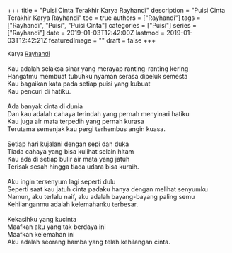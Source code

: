 +++
title = "Puisi Cinta Terakhir Karya Rayhandi"
description = "Puisi Cinta Terakhir Karya Rayhandi"
toc = true
authors = ["Rayhandi"]
tags = ["Rayhandi", "Puisi", "Puisi Cinta"]
categories = ["Puisi"]
series = ["Rayhandi"]
date = 2019-01-03T12:42:00Z
lastmod = 2019-01-03T12:42:21Z
featuredImage = ""
draft = false
+++

<div style="text-align: justify;">
<div style="font-size: small;">Karya <a href="/authors/rayhandi/" target="_blank">Rayhandi</a></div><br />
Kau adalah selaksa sinar yang merayap ranting-ranting kering<br />Hangatmu membuat tubuhku nyaman serasa dipeluk semesta<br />Kau bagaikan kata pada setiap puisi yang kubuat<br />Kau pencuri di hatiku.<br /><br />Ada banyak cinta di dunia<br />Dan kau adalah cahaya terindah yang pernah menyinari hatiku<br />Kau juga air mata terpedih yang pernah kurasa<br />Terutama semenjak kau pergi terhembus angin kuasa.<br /><br />Setiap hari kujalani dengan sepi dan duka<br />Tiada cahaya yang bisa kulihat selain hitam<br />Kau ada di setiap bulir air mata yang jatuh<br />Terisak sesah hingga tiada udara bisa kuraih.<br /><br />Aku ingin tersenyum lagi seperti dulu<br />Seperti saat kau jatuh cinta padaku hanya dengan melihat senyumku<br />Namun, aku terlalu naif, aku adalah bayang-bayang paling semu<br />Kehilanganmu adalah kelemahanku terbesar.<br /><br />Kekasihku yang kucinta<br />Maafkan aku yang tak berdaya ini<br />Maafkan kelemahan ini<br />Aku adalah seorang hamba yang telah kehilangan cinta.</div>
